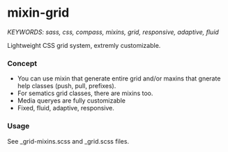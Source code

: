 # mixin-grid

*KEYWORDS: sass, css, compass, mixins, grid, responsive, adaptive, fluid*

Lightweight CSS grid system, extremly customizable.

### Concept

* You can use mixin that generate entire grid and/or maxins that gnerate help classes (push, pull, prefixes).
* For sematics grid classes, there are mixins too.
* Media queryes are fully customizable
* Fixed, fluid, adaptive, responsive.

### Usage

  See _grid-mixins.scss and _grid.scss files.

